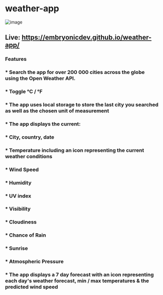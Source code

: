 # weather-app

![image](https://user-images.githubusercontent.com/95647817/174087608-f85a478c-62fd-4694-ab79-037e9a7b1097.png)

## Live: https://embryonicdev.github.io/weather-app/
 
### Features
### * Search the app for over 200 000 cities across the globe using the Open Weather API. 
### * Toggle °C / °F
### * The app uses local storage to store the last city you searched as well as the chosen unit of measurement
### * The app displays the current: 
###      * City, country, date
###      * Temperature including an icon representing the current weather conditions
###      * Wind Speed
###      * Humidity
###      * UV index
###      * Visibility
###      * Cloudiness
###      * Chance of Rain
###      * Sunrise
###      * Atmospheric Pressure
### * The app displays a 7 day forecast with an icon representing each day's weather forecast, min / max temperatures & the predicted wind speed
